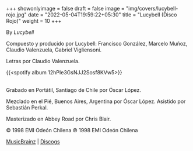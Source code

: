 +++
showonlyimage = false
draft = false
image = "img/covers/lucybell-rojo.jpg"
date = "2022-05-04T19:59:22+05:30"
title = "Lucybell (Disco Rojo)"
weight = 10
+++

By _Lucybell_

<!--more-->

Compuesto y producido por Lucybell: Francisco González, Marcelo Muñoz, Claudio Valenzuela, Gabriel Vigliensoni.

Letras por Claudio Valenzuela.

{{<spotify album 12hPIe3GsNJJ2Sosf8KVw5>}}
<br><br>

Grabado en Portátil, Santiago de Chile por Óscar López.

Mezclado en el Pié, Buenos Aires, Argentina por Óscar López. Asistido por Sebastián Perkal.

Masterizado en Abbey Road por Chris Blair.

© 1998 EMI Odeón Chilena ℗ 1998 EMI Odeón Chilena

[MusicBrainz](https://musicbrainz.org/release-group/5a29f0ad-e354-3628-9385-9c79416b6a59) | [Discogs](https://www.discogs.com/Lucybell-Lucybell/master/589761)